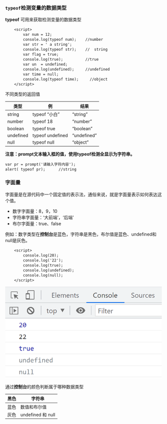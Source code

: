 ### `typeof`检测变量的数据类型

**typeof** 可用来获取检测变量的数据类型

```
    <script>
        var num = 12;
        console.log(typeof num);    //number
        var str = ' a string';
        console.log(typeof str);    //  string
        var flag = true;
        console.log(true);          //true
        var un  = undefined;
        console.log(undefined);     //undefined
        var time = null;
        console.log(typeof time);     //object
    </script>
```

不同类型的返回值

| 类型      | 例               | 结果        |
| --------- | ---------------- | ----------- |
| string    | typeof “小白”    | “string”    |
| number    | typeof 18        | “number”    |
| boolean   | typeof true      | “boolean”   |
| undefined | typeof undefined | “undefined” |
| null      | typeof null      | “object”    |

**注意：prompt文本输入框的值，使用typeof检测全显示为字符串。**

```
var pr = prompt('请输入字符内容');
alert( typeof pr);		//string
```



### 字面量

字面量是在源代码中一个固定值的表示法，通俗来说，就是字面量表示如何表达这个值。

- 数字字面量：8，9，10
- 字符串字面量：‘大前端’，‘后端’
- 布尔字面量：true、false

例如：数字类型在**控制台**是蓝色，字符串是黑色，布尔值是蓝色、undefined和null是灰色。

```
    <script>
        console.log(20);
        console.log('22');
        console.log(true);
        console.log(undefined);
        console.log(null);
    </script>
```

![image-20211216165531916](07typeof检测变量数据类型和字面量.assets/image-20211216165531916.png)



通过**控制台**的颜色判断属于哪种数据类型

| 黑色 | 字符串            |
| ---- | ----------------- |
| 蓝色 | 数值和布尔值      |
| 灰色 | undefined 和 null |

